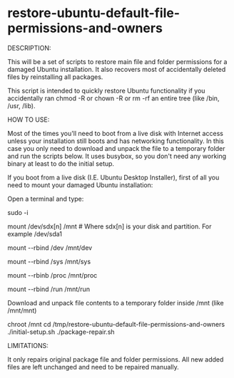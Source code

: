 # restore-ubuntu-default-file-permissions-and-owners

DESCRIPTION:

This will be a set of scripts to restore main file and folder permissions for a damaged Ubuntu installation.
It also recovers most of accidentally deleted files by reinstalling all packages.

This script is intended to quickly restore Ubuntu functionality if you accidentally ran chmod -R or chown -R or rm -rf an entire tree
(like /bin, /usr, /lib).

HOW TO USE:

Most of the times you'll need to boot from a live disk with Internet access unless your installation still boots and has networking functionality.
In this case you only need to download and unpack the file to a temporary folder and run the scripts below. It uses busybox, so you don't need any
working binary at least to do the initial setup.

If you boot from a live disk (I.E. Ubuntu Desktop Installer), first of all you need to mount your damaged Ubuntu installation:

Open a terminal and type:

sudo -i

mount /dev/sdx[n] /mnt   # Where sdx[n] is your disk and partition. For example /dev/sda1

mount --rbind /dev /mnt/dev

mount --rbind /sys /mnt/sys

mount --rbinb /proc /mnt/proc

mount --rbind /run /mnt/run


Download and unpack file contents to a temporary folder inside /mnt (like /mnt/mnt)

chroot /mnt
cd /tmp/restore-ubuntu-default-file-permissions-and-owners
./initial-setup.sh
./package-repair.sh

LIMITATIONS:

It only repairs original package file and folder permissions. All new added files are left unchanged and need to be repaired manually.
